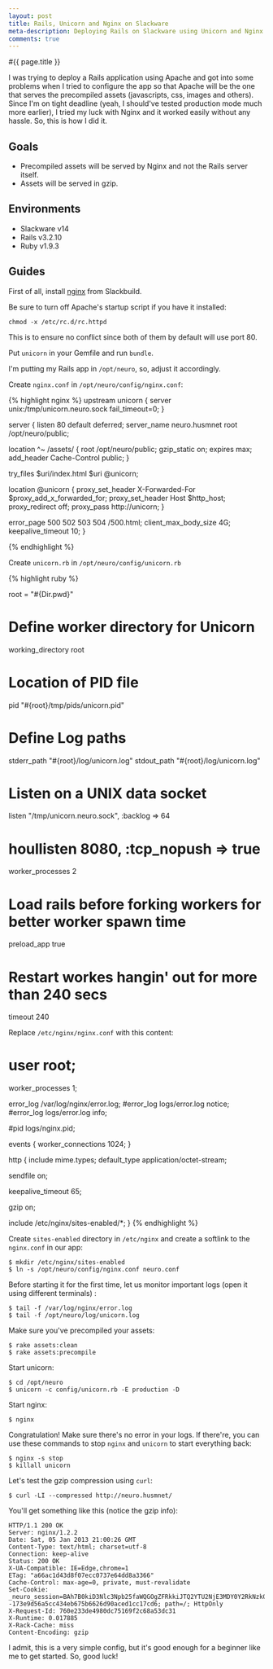 ```yaml
---
layout: post
title: Rails, Unicorn and Nginx on Slackware
meta-description: Deploying Rails on Slackware using Unicorn and Nginx
comments: true
---
```


#{{ page.title }}

I was trying to deploy a Rails application using Apache and got into some problems when I tried to
configure the app so that Apache will be the one that serves the precompiled assets (javascripts,
css, images and others). Since I'm on tight deadline (yeah, I should've tested production mode much
more earlier), I tried my luck with Nginx and it worked easily without any hassle. So, this is
how I did it.

## Goals

* Precompiled assets will be served by Nginx and not the Rails server itself.
* Assets will be served in gzip.

## Environments

* Slackware v14
* Rails v3.2.10
* Ruby v1.9.3

## Guides

First of all, install [nginx](http://slackbuilds.org/repository/14.0/network/nginx/) from Slackbuild.

Be sure to turn off Apache's startup script if you have it installed:

    chmod -x /etc/rc.d/rc.httpd

This is to ensure no conflict since both of them by default will use port 80.

Put `unicorn` in your Gemfile and run `bundle`.

I'm putting my Rails app in `/opt/neuro`, so, adjust it accordingly.

Create `nginx.conf` in  `/opt/neuro/config/nginx.conf`:

{% highlight nginx %}
upstream unicorn {
  server unix:/tmp/unicorn.neuro.sock fail_timeout=0;
}

server {
  listen 80 default deferred;
  server_name neuro.husmnet
  root /opt/neuro/public;

  location ^~ /assets/ {
    root /opt/neuro/public;
    gzip_static on;
    expires max;
    add_header Cache-Control public;
  }

  try_files $uri/index.html $uri @unicorn;

  location @unicorn {
    proxy_set_header X-Forwarded-For $proxy_add_x_forwarded_for;
    proxy_set_header Host $http_host;
    proxy_redirect off;
    proxy_pass http://unicorn;
  }

  error_page 500 502 503 504 /500.html;
  client_max_body_size 4G;
  keepalive_timeout 10;
}

{% endhighlight %}

Create `unicorn.rb` in `/opt/neuro/config/unicorn.rb`

{% highlight ruby %}

root = "#{Dir.pwd}"

# Define worker directory for Unicorn
working_directory root

# Location of PID file
pid "#{root}/tmp/pids/unicorn.pid"

# Define Log paths
stderr_path "#{root}/log/unicorn.log"
stdout_path "#{root}/log/unicorn.log"

# Listen on a UNIX data socket
listen "/tmp/unicorn.neuro.sock", :backlog => 64
# houllisten 8080, :tcp_nopush => true

worker_processes 2

# Load rails before forking workers for better worker spawn time
preload_app true

# Restart workes hangin' out for more than 240 secs
timeout 240

Replace `/etc/nginx/nginx.conf` with this content:

# user  root;
worker_processes  1;

error_log  /var/log/nginx/error.log;
#error_log  logs/error.log  notice;
#error_log  logs/error.log  info;

#pid        logs/nginx.pid;

events {
  worker_connections  1024;
}

http {
  include       mime.types;
  default_type  application/octet-stream;

  sendfile        on;

  keepalive_timeout  65;

  gzip  on;

  include /etc/nginx/sites-enabled/*;
}
{% endhighlight %}

Create `sites-enabled` directory in `/etc/nginx` and create a softlink to the `nginx.conf` in our app:

    $ mkdir /etc/nginx/sites-enabled
    $ ln -s /opt/neuro/config/nginx.conf neuro.conf

Before starting it for the first time, let us monitor important logs (open it using different
terminals) :

    $ tail -f /var/log/nginx/error.log
    $ tail -f /opt/neuro/log/unicorn.log

Make sure you've precompiled your assets:

    $ rake assets:clean
    $ rake assets:precompile

Start unicorn:

    $ cd /opt/neuro
    $ unicorn -c config/unicorn.rb -E production -D

Start nginx:

    $ nginx

Congratulation! Make sure there's no error in your logs. If there're, you can use these commands to
stop `nginx` and `unicorn` to start everything back:

    $ nginx -s stop
    $ killall unicorn

Let's test the gzip compression using `curl`:

    $ curl -LI --compressed http://neuro.husmnet/

You'll get something like this (notice the gzip info):

    HTTP/1.1 200 OK
    Server: nginx/1.2.2
    Date: Sat, 05 Jan 2013 21:00:26 GMT
    Content-Type: text/html; charset=utf-8
    Connection: keep-alive
    Status: 200 OK
    X-UA-Compatible: IE=Edge,chrome=1
    ETag: "a66ac1d43d8f07ecc0737e64dd8a3366"
    Cache-Control: max-age=0, private, must-revalidate
    Set-Cookie: _neuro_session=BAh7B0kiD3Nlc3Npb25faWQGOgZFRkkiJTQ2YTU2NjE3MDY0Y2RkNzk0Yzk3ODhhNDJlYmQ3ODA3BjsAVEkiEF9jc3JmX3Rva2VuBjsARkkiMVNvOXVTS2I2RXJIcTljbS9WeGRDODZyTUpVZENXL2NPVnJhTGR0V2xydGM9BjsARg%3D%3D--173e9d56a5cc434eb675b6626d90aced1cc17cd6; path=/; HttpOnly
    X-Request-Id: 760e233de4980dc75169f2c68a53dc31
    X-Runtime: 0.017885
    X-Rack-Cache: miss
    Content-Encoding: gzip

I admit, this is a very simple config, but it's good enough for a beginner like me to get started.
 So, good luck!
